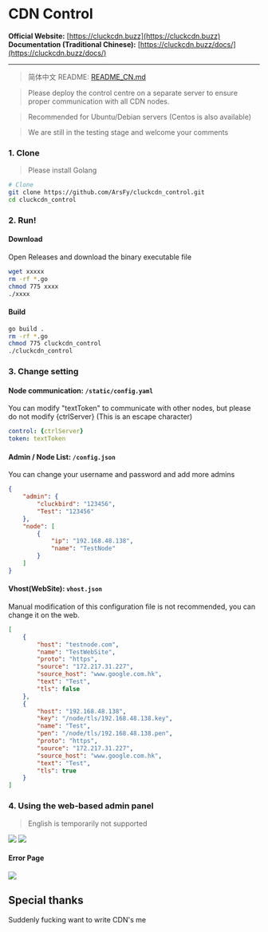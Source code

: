 # CDN Control 

**Official Website:** [https://cluckcdn.buzz](https://cluckcdn.buzz)<br>
**Documentation (Traditional Chinese):** [https://cluckcdn.buzz/docs/](https://cluckcdn.buzz/docs/)

-----

> 简体中文 README: [README_CN.md](README_CN.md)

> Please deploy the control centre on a separate server to ensure proper communication with all CDN nodes.

> Recommended for Ubuntu/Debian servers (Centos is also available)

> We are still in the testing stage and welcome your comments

### 1. Clone

> Please install Golang

```bash
# Clone
git clone https://github.com/ArsFy/cluckcdn_control.git
cd cluckcdn_control
```

### 2. Run!

#### Download
Open Releases and download the binary executable file
```bash
wget xxxxx
rm -rf *.go
chmod 775 xxxx
./xxxx
```
#### Build
```bash
go build .
rm -rf *.go
chmod 775 cluckcdn_control
./cluckcdn_control
```

### 3. Change setting 

#### Node communication: `/static/config.yaml`

You can modify "textToken" to communicate with other nodes, but please do not modify {ctrlServer} (This is an escape character)

```yaml
control: {ctrlServer}
token: textToken
```

#### Admin / Node List: `/config.json`

You can change your username and password and add more admins

```json
{
    "admin": {
        "cluckbird": "123456",
        "Test": "123456"
    },
    "node": [
        {
            "ip": "192.168.48.138",
            "name": "TestNode"
        }
    ]
}
```

#### Vhost(WebSite): `vhost.json`

Manual modification of this configuration file is not recommended, you can change it on the web.

```json
[
    {
        "host": "testnode.com",
        "name": "TestWebSite",
        "proto": "https",
        "source": "172.217.31.227",
        "source_host": "www.google.com.hk",
        "text": "Test",
        "tls": false
    },
    {
        "host": "192.168.48.138",
        "key": "/node/tls/192.168.48.138.key",
        "name": "Test",
        "pen": "/node/tls/192.168.48.138.pen",
        "proto": "https",
        "source": "172.217.31.227",
        "source_host": "www.google.com.hk",
        "text": "Test",
        "tls": true
    }
]
```

### 4. Using the web-based admin panel

> English is temporarily not supported

![](https://ci.cncn3.cn/0cde5a1ad3cec0ad54ad9100fc22786b.png)
![](https://ci.cncn3.cn/c2ab373ce3b7d57da3d8109d85460349.png)

#### Error Page
![](https://ci.cncn3.cn/9738cba86de009a32dba739516a453ad.png)

## Special thanks

Suddenly fucking want to write CDN's me
